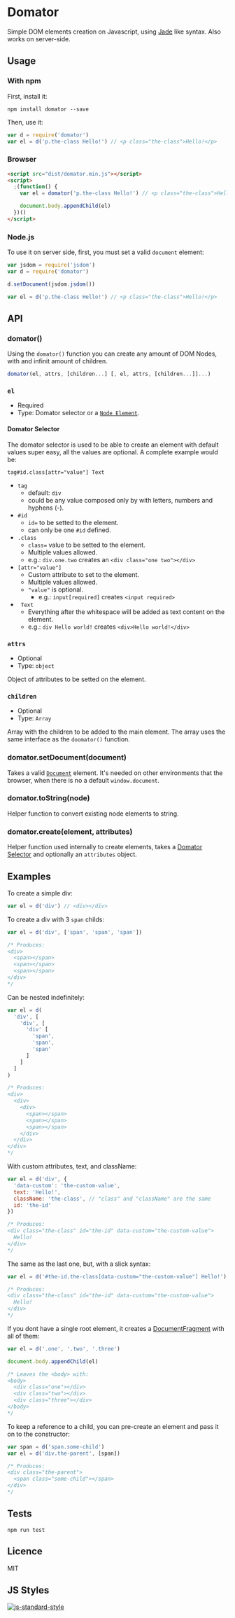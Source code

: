 # Domator

Simple DOM elements creation on Javascript, using [Jade](http://jade-lang.com/) like syntax. Also works on server-side.

## Usage

### With npm

First, install it:
```
npm install domator --save
```

Then, use it:
```javascript
var d = require('domator')
var el = d('p.the-class Hello!') // <p class="the-class">Hello!</p>
```

### Browser
```html
<script src="dist/domator.min.js"></script>
<script>
  ;(function() {
    var el = domator('p.the-class Hello!') // <p class="the-class">Hello!</p>

    document.body.appendChild(el)
  })()
</script>
```

### Node.js

To use it on server side, first, you must set a valid `document` element:

```javascript
var jsdom = require('jsdom')
var d = require('domator')

d.setDocument(jsdom.jsdom())

var el = d('p.the-class Hello!') // <p class="the-class">Hello!</p>
```

## API

### domator()

Using the `domator()` function you can create any amount of DOM Nodes, with and
infinit amount of children.

```javascript
domator(el, attrs, [children...] [, el, attrs, [children...]]...)
```

### `el`
* Required
* Type: Domator selector or a [`Node Element`](https://developer.mozilla.org/en-US/docs/Web/API/Element).

#### Domator Selector

The domator selector is used to be able to create an element with default values
super easy, all the values are optional. A complete example would be:

```
tag#id.class[attr="value"] Text
```

* `tag`
  * default: `div`
  * could be any value composed only by with letters, numbers and hyphens (-).
* `#id`
  * `id=` to be setted to the element.
  * can only be one `#id` defined.
* `.class`
  * `class=` value to be setted to the element.
  * Multiple values allowed.
  * e.g.: `div.one.two` creates an `<div class="one two"></div>`
* `[attr="value"]`
  * Custom attribute to set to the element.
  * Multiple values allowed.
  * `"value"` is optional.
    * e.g.: `input[required]` creates `<input required>`
* ` Text`
  * Everything after the whitespace will be added as text content on the element.
  * e.g.: `div Hello world!` creates `<div>Hello world!</div>`

### `attrs`

* Optional
* Type: `object`

Object of attributes to be setted on the element.

### `children`

* Optional
* Type: `Array`

Array with the children to be added to the main element. The array uses the same
interface as the `doomator()` function.

### domator.setDocument(document)

Takes a valid [`Document`](https://developer.mozilla.org/en-US/docs/Web/API/Document) element.
It's needed on other environments that the browser, when there is no a default `window.document`.

### domator.toString(node)

Helper function to convert existing node elements to string.

### domator.create(element, attributes)

Helper function used internally to create elements, takes a [Domator Selector](#domator-selector) and
optionally an `attributes` object.

## Examples

To create a simple div:
```javascript
var el = d('div') // <div></div>
```

To create a div with 3 `span` childs:
```javascript
var el = d('div', ['span', 'span', 'span'])

/* Produces:
<div>
  <span></span>
  <span></span>
  <span></span>
</div>
*/
```

Can be nested indefinitely:
```javascript
var el = d(
  'div', [
    'div', [
      'div' [
        'span',
        'span',
        'span'
      ]
    ]
  ]
)

/* Produces:
<div>
  <div>
    <div>
      <span></span>
      <span></span>
      <span></span>
    </div>
  </div>
</div>
*/
```

With custom attributes, text, and className:
```javascript
var el = d('div', {
  'data-custom': 'the-custom-value',
  text: 'Hello!',
  className: 'the-class', // "class" and "className" are the same
  id: 'the-id'
})

/* Produces:
<div class="the-class" id="the-id" data-custom="the-custom-value">
  Hello!
</div>
*/
```

The same as the last one, but, with a slick syntax:
```javascript
var el = d('#the-id.the-class[data-custom="the-custom-value"] Hello!')

/* Produces:
<div class="the-class" id="the-id" data-custom="the-custom-value">
  Hello!
</div>
*/
```

If you dont have a single root element, it creates a [DocumentFragment](https://developer.mozilla.org/docs/Web/API/DocumentFragment) with all of them:
```javascript
var el = d('.one', '.two', '.three')

document.body.appendChild(el)

/* Leaves the <body> with:
<body>
  <div class="one"></div>
  <div class="two"></div>
  <div class="three"></div>
</body>
*/
```

To keep a reference to a child, you can pre-create an element and pass it on to the constructor:
```javascript
var span = d('span.some-child')
var el = d('div.the-parent', [span])

/* Produces:
<div class="the-parent">
  <span class="some-child"></span>
</div>
*/
```

## Tests
```
npm run test
```

## Licence
MIT

## JS Styles
[![js-standard-style](https://cdn.rawgit.com/feross/standard/master/badge.svg)](https://github.com/feross/standard)
